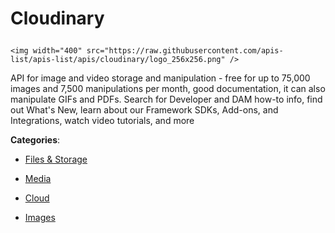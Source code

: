 # Cloudinary<p align="center">
    <img width="400" src="https://raw.githubusercontent.com/apis-list/apis-list/apis/cloudinary/logo_256x256.png" />
</p>

API for image and video storage and manipulation - free for up to 75,000 images and 7,500 manipulations per month, good documentation, it can also manipulate GIFs and PDFs. Search for Developer and DAM how-to info, find out What's New, learn about our Framework SDKs, Add-ons, and Integrations, watch video tutorials, and more

**Categories**:

- [Files & Storage](https://github/apis-list/apis-list#files-and-storage)

- [Media](https://github/apis-list/apis-list#media)

- [Cloud](https://github/apis-list/apis-list#cloud)

- [Images](https://github/apis-list/apis-list#images)





